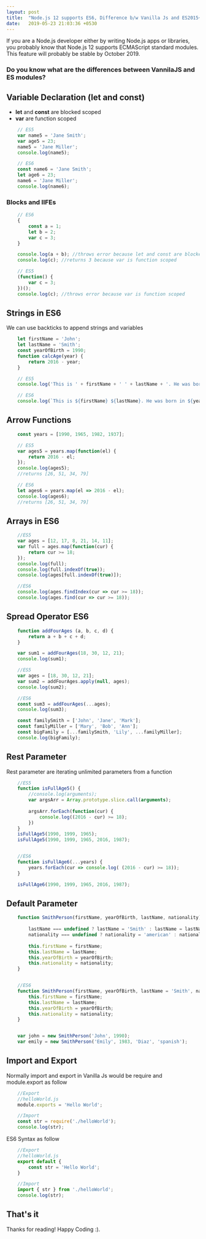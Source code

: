 ```yaml
---
layout: post
title:  "Node.js 12 supports ES6, Difference b/w Vanilla Js and ES2015+"
date:   2019-05-23 21:03:36 +0530
---
```

If you are a Node.js developer either by writing Node.js apps or libraries, you probably know that Node.js 12 supports ECMAScript standard modules. This feature will probably be stable by October 2019.

### **Do you know what are the differences between VannilaJS and ES modules?**

## Variable Declaration (let and const)
* **let** and **const** are blocked scoped
* **var** are function scoped

```js
    // ES5
    var name5 = 'Jane Smith';
    var age5 = 23;
    name5 = 'Jane Miller';
    console.log(name5);

    // ES6
    const name6 = 'Jane Smith';
    let age6 = 23;
    name6 = 'Jane Miller';
    console.log(name6);
```

### Blocks and IIFEs
```js
    // ES6
    {
        const a = 1;
        let b = 2;
        var c = 3;
    }

    console.log(a + b); //throws error because let and const are blocked scoped
    console.log(c); //returns 3 because var is function scoped

    // ES5
    (function() {
        var c = 3;
    })();
    console.log(c); //throws error because var is function scoped
```

## Strings in ES6
We can use backticks to append strings and variables
```js
    let firstName = 'John';
    let lastName = 'Smith';
    const yearOfBirth = 1990;
    function calcAge(year) {
        return 2016 - year;
    }

    // ES5
    console.log('This is ' + firstName + ' ' + lastName + '. He was born in ' + yearOfBirth + '. Today, he is ' + calcAge(yearOfBirth) + ' years old.');

    // ES6
    console.log(`This is ${firstName} ${lastName}. He was born in ${yearOfBirth}. Today, he is ${calcAge(yearOfBirth)} years old.`);
```

## Arrow Functions
```js
    const years = [1990, 1965, 1982, 1937];

    // ES5
    var ages5 = years.map(function(el) {
        return 2016 - el;
    });
    console.log(ages5);
    //returns [26, 51, 34, 79]

    // ES6
    let ages6 = years.map(el => 2016 - el);
    console.log(ages6);
    //returns [26, 51, 34, 79]
```

## Arrays in ES6
```js
    //ES5
    var ages = [12, 17, 8, 21, 14, 11];
    var full = ages.map(function(cur) {
        return cur >= 18;
    });
    console.log(full);
    console.log(full.indexOf(true));
    console.log(ages[full.indexOf(true)]);

    //ES6
    console.log(ages.findIndex(cur => cur >= 18));
    console.log(ages.find(cur => cur >= 18));
```

## Spread Operator ES6
```js
    function addFourAges (a, b, c, d) {
        return a + b + c + d;
    }

    var sum1 = addFourAges(18, 30, 12, 21);
    console.log(sum1);

    //ES5
    var ages = [18, 30, 12, 21];
    var sum2 = addFourAges.apply(null, ages);
    console.log(sum2);

    //ES6
    const sum3 = addFourAges(...ages);
    console.log(sum3);

    const familySmith = ['John', 'Jane', 'Mark'];
    const familyMiller = ['Mary', 'Bob', 'Ann'];
    const bigFamily = [...familySmith, 'Lily', ...familyMiller];
    console.log(bigFamily);
```

## Rest Parameter
Rest parameter are iterating unlimited parameters from a function
```js
    //ES5
    function isFullAge5() {
        //console.log(arguments);
        var argsArr = Array.prototype.slice.call(arguments);
        
        argsArr.forEach(function(cur) {
            console.log((2016 - cur) >= 18);
        })
    }
    isFullAge5(1990, 1999, 1965);
    isFullAge5(1990, 1999, 1965, 2016, 1987);


    //ES6
    function isFullAge6(...years) {
        years.forEach(cur => console.log( (2016 - cur) >= 18));
    }

    isFullAge6(1990, 1999, 1965, 2016, 1987);
```

## Default Parameter
```js
    function SmithPerson(firstName, yearOfBirth, lastName, nationality) {
        
        lastName === undefined ? lastName = 'Smith' : lastName = lastName;
        nationality === undefined ? nationality = 'american' : nationality = nationality;
        
        this.firstName = firstName;
        this.lastName = lastName;
        this.yearOfBirth = yearOfBirth;
        this.nationality = nationality;
    }


    //ES6
    function SmithPerson(firstName, yearOfBirth, lastName = 'Smith', nationality = 'american') {
        this.firstName = firstName;
        this.lastName = lastName;
        this.yearOfBirth = yearOfBirth;
        this.nationality = nationality;
    }


    var john = new SmithPerson('John', 1990);
    var emily = new SmithPerson('Emily', 1983, 'Diaz', 'spanish');
```

## Import and Export
Normally import and export in Vanilla Js would be require and module.export as follow
```js
    //Export
    //helloWorld.js
    module.exports = 'Hello World';

    //Import
    const str = require('./helloWorld');
    console.log(str);
```

ES6 Syntax as follow
```js
    //Export
    //helloWorld.js
    export default {
        const str = 'Hello World';
    }

    //Import
    import { str } from './helloWorld';
    console.log(str);
```

## That's it
Thanks for reading! Happy Coding :).